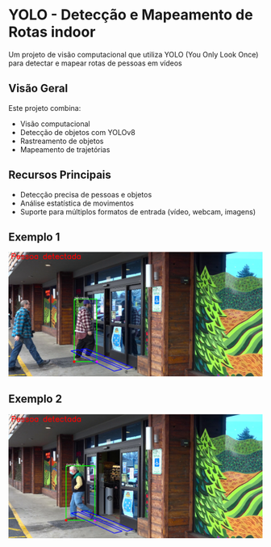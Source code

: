 
# YOLO - Detecção e Mapeamento de Rotas indoor

Um projeto de visão computacional que utiliza YOLO (You Only Look Once) para detectar e mapear rotas de pessoas em vídeos

## Visão Geral

Este projeto combina:
- Visão computacional
- Detecção de objetos com YOLOv8
- Rastreamento de objetos
- Mapeamento de trajetórias

## Recursos Principais

- Detecção precisa de pessoas e objetos
- Análise estatística de movimentos
- Suporte para múltiplos formatos de entrada (vídeo, webcam, imagens)

## Exemplo 1 
![Imagem 1 ](/assets/Print1.png)

## Exemplo 2
![Imagem 1 ](/assets/Print3.png)
